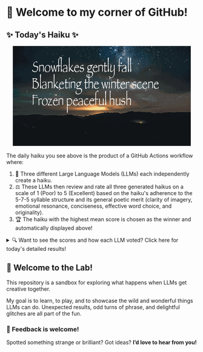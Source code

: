 # 👋 Welcome to my corner of GitHub!

## ✨ Today's Haiku ✨

<p align="center">
  <img src="assets/haiku.gif" alt="Hive Mind - AI Collaboration Concept"/>
</p>

The daily haiku you see above is the product of a GitHub Actions workflow where:

1.  🐝 Three different Large Language Models (LLMs) each independently create a haiku.
2.  ⚖️ These LLMs then review and rate all three generated haikus on a scale of 1 (Poor) to 5 (Excellent) based on the haiku's adherence to the 5-7-5 syllable structure and its general poetic merit (clarity of imagery, emotional resonance, conciseness, effective word choice, and originality).
3.  🏆 The haiku with the highest mean score is chosen as the winner and automatically displayed above!

<details>
<summary>🔍 Want to see the scores and how each LLM voted? Click here for today's detailed results!</summary>

<div id="stats_marker"></div>

| Haiku | Generated By | Rated by `Llama 4 Scout` | Rated by `Llama 3.3` | Rated by `Gemma 2:9B` | Mean Score | Status |
| :---------------------------------------------- | :----------- | :----------------- | :---------------- | :----------------- | :--------- | :-------- |
*Golden sunset fades<br><br><br>Ripples on the quiet lake<br><br><br>Summer's gentle kiss* | Llama 4 Scout | 4 / 5 | 4 / 5 | 4 / 5| 4.0 |  |
*Snowflakes gently fall  <br>Blanketing the winter scene  <br>Frozen peaceful hush* | Llama 3.3 | 5 / 5 | 5 / 5 | 5 / 5| 5.0 | 🏆 Winner |
*Winter's icy breath<br>Covers earth in silent white<br>Spring dreams wait below<br>* | Gemma 2:9B | 3 / 5 | 3 / 5 | 3 / 5| 3.0 |  |
</details>


## 🧪 Welcome to the Lab!

This repository is a sandbox for exploring what happens when LLMs get creative together. 

My  goal is to learn, to play, and to showcase the wild and wonderful things LLMs can do. Unexpected results, odd turns of phrase, and delightful glitches are all part of the fun.

### 💬 Feedback is welcome!

Spotted something strange or brilliant? Got ideas? **I’d love to hear from you!**
